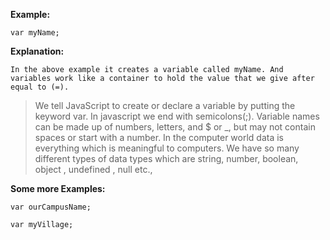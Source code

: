 **Example:**
```
var myName;

```
**Explanation:**

    In the above example it creates a variable called myName. And variables work like a container to hold the value that we give after equal to (=).

> We tell JavaScript to create or declare a variable by putting the keyword var.
> In javascript we end with semicolons(;). Variable names can be made up of numbers, letters, and $ or _, but may not contain spaces or start with a number.
> In the computer world data is everything which is meaningful to computers. We have so many different types of data types which are string, number, boolean, object , undefined , null etc.,


**Some more Examples:**
```
var ourCampusName;

var myVillage; 

```
